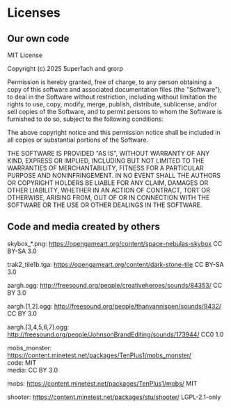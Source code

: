 # Licenses

## Our own code

MIT License

Copyright (c) 2025 5uper1ach and grorp

Permission is hereby granted, free of charge, to any person obtaining a copy
of this software and associated documentation files (the "Software"), to deal
in the Software without restriction, including without limitation the rights
to use, copy, modify, merge, publish, distribute, sublicense, and/or sell
copies of the Software, and to permit persons to whom the Software is
furnished to do so, subject to the following conditions:

The above copyright notice and this permission notice shall be included in all
copies or substantial portions of the Software.

THE SOFTWARE IS PROVIDED "AS IS", WITHOUT WARRANTY OF ANY KIND, EXPRESS OR
IMPLIED, INCLUDING BUT NOT LIMITED TO THE WARRANTIES OF MERCHANTABILITY,
FITNESS FOR A PARTICULAR PURPOSE AND NONINFRINGEMENT. IN NO EVENT SHALL THE
AUTHORS OR COPYRIGHT HOLDERS BE LIABLE FOR ANY CLAIM, DAMAGES OR OTHER
LIABILITY, WHETHER IN AN ACTION OF CONTRACT, TORT OR OTHERWISE, ARISING FROM,
OUT OF OR IN CONNECTION WITH THE SOFTWARE OR THE USE OR OTHER DEALINGS IN THE
SOFTWARE.

## Code and media created by others

skybox_*.png: https://opengameart.org/content/space-nebulas-skybox CC BY-SA 3.0

trak2_tile1b.tga: https://opengameart.org/content/dark-stone-tile CC BY-SA 3.0

aargh.ogg: http://freesound.org/people/creativeheroes/sounds/84353/ CC BY 3.0

aargh.[1,2].ogg: http://freesound.org/people/thanvannispen/sounds/9432/ CC BY 3.0

aargh.[3,4,5,6,7].ogg: http://freesound.org/people/JohnsonBrandEditing/sounds/173944/ CC0 1.0

mobs_monster: https://content.minetest.net/packages/TenPlus1/mobs_monster/  
code: MIT  
media: CC BY 3.0

mobs: https://content.minetest.net/packages/TenPlus1/mobs/ MIT

shooter: https://content.minetest.net/packages/stu/shooter/ LGPL-2.1-only
